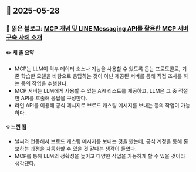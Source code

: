## 📅 2025-05-28
### 📖 읽은 블로그: [MCP 개념 및 LINE Messaging API를 활용한 MCP 서버 구축 사례 소개](https://techblog.lycorp.co.jp/ko/introduction-to-mcp-and-building-mcp-server-using-line-messaging-api)
#### ✏️ 세 줄 요약
- MCP는 LLM이 외부 데이터 소스나 기능을 사용할 수 있도록 돕는 프로토콜로, 기존 학습한 모델을 바탕으로 응답하는 것이 아닌 제공된 서버를 통해 직접 조사를 하는 등의 작업을 수행한다. 
- MCP 서버는 LLM에게 사용할 수 있는 API 리스트를 제공하고, LLM은 그 중 적절한 API를 호출해 응답을 구성한다.
- 라인 API를 이용해 공식 메시지로 브로드 캐스팅 메시지를 보내는 등의 작업이 가능하다. 
#### 💡 느낀 점
- 날씨와 연동해서 브로드 캐스팅 메시지를 보내는 것을 봤는데, 공식 계정을 통해 홍보하는 과정을 자동화할 수 있을 것 같다는 생각이 들었다.
- MCP를 통해 LLM의 정확성을 높이고 다양한 작업을 가능하게 할 수 있을 것이라 생각됐다.

